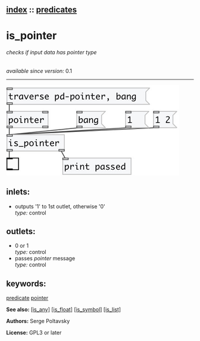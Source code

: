 [index](index.html) :: [predicates](category_predicates.html)
---

# is_pointer

###### checks if input data has *pointer* type

*available since version:* 0.1

---




[![example](../examples/img/is_pointer.jpg)](../examples/pd/is_pointer.pd)









## inlets:

* outputs &#39;1&#39; to 1st outlet, otherwise &#39;0&#39;<br>
_type:_ control



## outlets:

* 0 or 1<br>
_type:_ control
* passes *pointer* message<br>
_type:_ control



## keywords:

[predicate](keywords/predicate.html)
[pointer](keywords/pointer.html)



**See also:**
[\[is_any\]](is_any.html)
[\[is_float\]](is_float.html)
[\[is_symbol\]](is_symbol.html)
[\[is_list\]](is_list.html)




**Authors:** Serge Poltavsky




**License:** GPL3 or later





